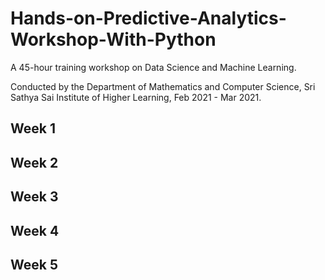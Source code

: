 # Hands-on-Predictive-Analytics-Workshop-With-Python
A 45-hour training workshop on Data Science and Machine Learning.

Conducted by the Department of Mathematics and Computer Science, Sri Sathya Sai Institute of Higher Learning, Feb 2021 - Mar 2021.

## Week 1

## Week 2

## Week 3

## Week 4

## Week 5
